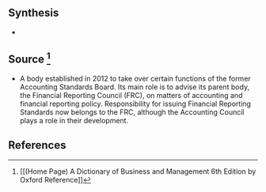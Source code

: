 ## Synthesis
- 
## Source [^1]
- A body established in 2012 to take over certain functions of the former Accounting Standards Board. Its main role is to advise its parent body, the Financial Reporting Council (FRC), on matters of accounting and financial reporting policy. Responsibility for issuing Financial Reporting Standards now belongs to the FRC, although the Accounting Council plays a role in their development.
## References

[^1]: [[(Home Page) A Dictionary of Business and Management 6th Edition by Oxford Reference]]